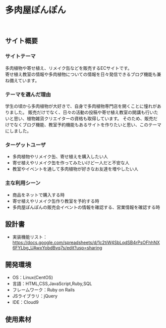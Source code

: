 # 多肉屋ぽんぽん
​
## サイト概要
### サイトテーマ
<!--何を『目的』とし、どのような『分類』なのかを簡潔に書く-->
多肉植物や寄せ植え、リメイク缶などを販売するECサイトです。<br/>
寄せ植え教室の情報や多肉植物についての情報を日々発信できるブログ機能も兼ね備えています。
​
### テーマを選んだ理由
<!--なぜこのようなテーマにしたかを説明する-->
学生の頃から多肉植物が大好きで、自身で多肉植物専門店を開くことに憧れがありました。
販売だけでなく、日々の活動の投稿や寄せ植え教室の開講も行いたいと思い、植物雑貨クリエイターの資格も取得しています。
そのため、販売だけでなくブログ機能、教室予約機能もあるサイトを作りたいと思い、このテーマにしました。
​
### ターゲットユーザ
<!--誰に使ってもらうかを具体的に記載する-->
- 多肉植物やリメイク缶、寄せ植えを購入したい人
- 寄せ植えやリメイク缶を作ってみたいけど一人だと不安な人
- 教室やイベントを通して多肉植物が好きなお友達を増やしたい人
​
### 主な利用シーン
<!--どのような時に使うのかの状況を記載すること-->
- 商品をネットで購入する時
- 寄せ植えやリメイク缶作り教室を予約する時
- 多肉屋ぽんぽんの販売会イベントの情報を確認する、営業情報を確認する時
​
## 設計書
<!--テーマを設定・提出する時点では不要です-->
- 実装機能リスト：https://docs.google.com/spreadsheets/d/1c2tiW4SbLqdSB4rPsOFhhNX6FYLbg_UAwxYobdBvq7s/edit?usp=sharing
​
## 開発環境
- OS：Linux(CentOS)
- 言語：HTML,CSS,JavaScript,Ruby,SQL
- フレームワーク：Ruby on Rails
- JSライブラリ：jQuery
- IDE：Cloud9
​
## 使用素材
<!--- 外部サービスの画像素材・音声素材を使用した場合は、必ずサービス名とURLを明記してください。-->
<!--- アプリケーションの実装に使用したgem/bootstrapのリファレンスなどの記載は不要です。-->
<!--- 使用しない場合は、使用素材の項目をREADMEから削除してください。-->